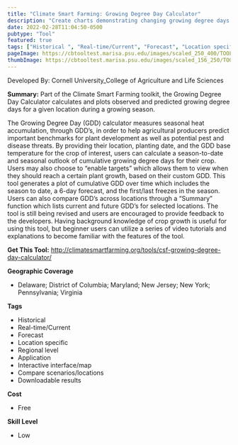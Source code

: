 ```yaml
---
title: "Climate Smart Farming: Growing Degree Day Calculator"
description: "Create charts demonstrating changing growing degree days based on planting date and GDD base."
date: 2022-02-28T11:04:50-0500
pubtype: "Tool"
featured: true
tags: ["Historical ", "Real-time/Current", "Forecast", "Location specific", "Regional level", "Application", "Interactive interface/map", "Compare scenarios/locations", "Downloadable results"]
pageImage: https://cbtooltest.marisa.psu.edu/images/scaled_250_400/TOOLID_39.2_ScreenCapture-1.png
thumbImage: https://cbtooltest.marisa.psu.edu/images/scaled_156_250/TOOLID_39.2_ScreenCapture-1.png
---
```

Developed By: Cornell University_College of Agriculture and Life Sciences

**Summary:** Part of the Climate Smart Farming toolkit, the Growing Degree Day Calculator calculates and plots observed and predicted growing degree days for a given location during a growing season. 

The Growing Degree Day (GDD) calculator measures seasonal heat accumulation, through GDD’s, in order to help agricultural producers predict important benchmarks for plant development as well as potential pest and disease threats. By providing their location, planting date, and the GDD base temperature for the crop of interest, users can calculate a season-to-date and seasonal outlook of cumulative growing degree days for their crop. Users may also choose to “enable targets” which allows them to view when they should reach a certain plant growth, based on their custom GDD. This tool generates a plot of cumulative GDD over time which includes the season to date, a 6-day forecast, and the first/last freezes in the season. Users can also compare GDD’s across locations through a “Summary” function which lists current and future GDD’s for selected locations. The tool is still being revised and users are encouraged to provide feedback to the developers. Having background knowledge of crop growth is useful for using this tool, but beginner users can utilize a series of video tutorials and explanations to become familiar with the features of the tool. 

__**Get This Tool:**__ http://climatesmartfarming.org/tools/csf-growing-degree-day-calculator/ 

__**Geographic Coverage**__
- Delaware; District of Columbia; Maryland; New Jersey; New York; Pennsylvania; Virginia

__**Tags**__
-  Historical 
-  Real-time/Current
-  Forecast
-  Location specific
-  Regional level
-  Application
-  Interactive interface/map
-  Compare scenarios/locations
-  Downloadable results

__**Cost**__
- Free

__**Skill Level**__
- Low

